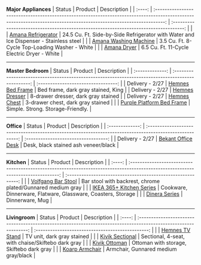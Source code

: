 **Major Appliances**
| Status |                                                                              Product                                                                               |                                      Description                                      |
| :----: | :----------------------------------------------------------------------------------------------------------------------------------------------------------------: | :-----------------------------------------------------------------------------------: |
|        | [Amana Refrigerator](https://www.bestbuy.com/site/amana-24-5-cu-ft-side-by-side-refrigerator-with-water-and-ice-dispenser-stainless-steel/6191432.p?skuId=6191432) | 24.5 Cu. Ft. Side-by-Side Refrigerator with Water and Ice Dispenser - Stainless steel |
|        |                   [Amana Washing Machine](https://www.bestbuy.com/site/amana-3-5-cu-ft-8-cycle-top-loading-washer-white/5369600.p?skuId=5369600)                   |                    3.5 Cu. Ft. 8-Cycle Top-Loading Washer - White                     |
|        |                         [Amana Dryer](https://www.bestbuy.com/site/amana-6-5-cu-ft-11-cycle-electric-dryer-white/3073087.p?skuId=3073087)                          |                      6.5 Cu. Ft. 11-Cycle Electric Dryer - White                      |

---

**Master Bedroom**
|     Status      |                                              Product                                               |             Description             |
| :-------------: | :------------------------------------------------------------------------------------------------: | :---------------------------------: |
| Delivery - 2/27 |   [Hemnes Bed Frame](https://www.ikea.com/us/en/p/hemnes-bed-frame-dark-gray-stained-s99240647/)   | Bed frame, dark gray stained, King  |
| Delivery - 2/27 | [Hemnes Dresser](https://www.ikea.com/us/en/p/hemnes-8-drawer-dresser-dark-gray-stained-60381737/) | 8-drawer dresser, dark gray stained |
| Delivery - 2/27 |   [Hemnes Chest](https://www.ikea.com/us/en/p/hemnes-3-drawer-chest-dark-gray-stained-90483471/)   |  3-drawer chest, dark gray stained  |
|                 |                    [Purple Platform Bed Frame](https://purple.com/platform-bed)                    |  Simple. Strong. Storage-Friendly.  |

---

**Office**
|     Status      |                                                 Product                                                  |             Description              |
| :-------------: | :------------------------------------------------------------------------------------------------------: | :----------------------------------: |
| Delivery - 2/27 | [Bekant Office Desk](https://www.ikea.com/us/en/p/bekant-desk-black-stained-ash-veneer-black-s69282592/) | Desk, black stained ash veneer/black |

---

**Kitchen**
| Status |                                                             Product                                                              |                         Description                          |
| :----: | :------------------------------------------------------------------------------------------------------------------------------: | :----------------------------------------------------------: |
|        | [Volfgang Bar Stool](https://www.ikea.com/us/en/p/volfgang-bar-stool-with-backrest-chrome-plated-gunnared-medium-gray-90435885/) | Bar stool with backrest, chrome plated/Gunnared medium gray  |
|        |                        [IKEA 365+ Kitchen Series](https://www.ikea.com/us/en/cat/ikea-365-series-07694/)                         | Cookware, Dinnerware, Flatware, Glassware, Coasters, Storage |
|        |                              [Dinera Series](https://www.ikea.com/us/en/cat/ikea-365-series-07694/)                              |                       Dinnerware, Mug                        |

---

**Livingroom**
| Status |                                                     Product                                                      |                    Description                    |
| :----: | :--------------------------------------------------------------------------------------------------------------: | :-----------------------------------------------: |
|        |            [Hemnes TV Stand](https://www.ikea.com/us/en/p/hemnes-tv-unit-dark-gray-stained-50381747/)            |            TV unit, dark gray stained             |
|        | [Kivik Sectional](https://www.ikea.com/us/en/p/kivik-sectional-4-seat-with-chaise-skiftebo-dark-gray-s59305565/) | Sectional, 4-seat, with chaise/Skiftebo dark gray |
|        |      [Kivik Ottoman](https://www.ikea.com/us/en/p/kivik-ottoman-with-storage-skiftebo-dark-gray-s79305526/)      |     Ottoman with storage, Skiftebo dark gray      |
|        |       [Koarp Armchair](https://www.ikea.com/us/en/p/koarp-armchair-gunnared-medium-gray-black-s89221734/)        |       Armchair, Gunnared medium gray/black        |

